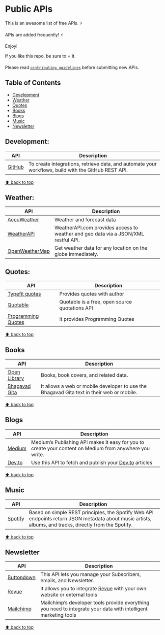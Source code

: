 # Public APIs

This is an awesome list of free APIs. ⚡

APIs are added frequently! ⚡

Enjoy!

If you like this repo, be sure to ⭐ it.

Please read [`contributing guidelines`](./CONTRIBUTING.md) before submitting new APIs.

## Table of Contents

- [Development](#development)
- [Weather](#weather)
- [Quotes](#quotes)
- [Books](#books)
- [Blogs](#blogs)
- [Music](#music)
- [Newsletter](#newsletter)

## Development:

| API                                       | Description                                                                                         |
| ----------------------------------------- | --------------------------------------------------------------------------------------------------- |
| [GitHub](https://docs.github.com/en/rest) | To create integrations, retrieve data, and automate your workflows, build with the GitHub REST API. |

[⬆ back to top](#table-of-contents)

## Weather:

| API                                                   | Description                                                                        |
| ----------------------------------------------------- | ---------------------------------------------------------------------------------- |
| [AccuWeather](https://developer.accuweather.com/apis) | Weather and forecast data                                                          |
| [WeatherAPI](https://www.weatherapi.com/)             | WeatherAPI.com provides access to weather and geo data via a JSON/XML restful API. |
| [OpenWeatherMap](https://openweathermap.org/api)      | Get weather data for any location on the globe immediately.                        |

## Quotes:

| API                                                                 | Description                                    |
| ------------------------------------------------------------------- | ---------------------------------------------- |
| [Typefit quotes](https://type.fit/api/quotes)                       | Provides quotes with author                    |
| [Quotable](https://github.com/lukePeavey/quotable)                  | Quotable is a free, open source quotations API |
| [Programming Quotes](https://programming-quotes-api.herokuapp.com/) | It provides Programming Quotes                 |

[⬆ back to top](#table-of-contents)

## Books

| API                                                    | Description                                                                               |
| ------------------------------------------------------ | ----------------------------------------------------------------------------------------- |
| [Open Library](https://openlibrary.org/developers/api) | Books, book covers, and related data.                                                     |
| [Bhagavad Gita](https://bhagavadgita.io/api/)          | It allows a web or mobile developer to use the Bhagavad Gita text in their web or mobile. |

[⬆ back to top](#table-of-contents)

## Blogs

| API                                                 | Description                                                                                             |
| --------------------------------------------------- | ------------------------------------------------------------------------------------------------------- |
| [Medium](https://github.com/Medium/medium-api-docs) | Medium’s Publishing API makes it easy for you to create your content on Medium from anywhere you write. |
| [Dev.to](https://developers.forem.com/api)          | Use this API to fetch and publish your [Dev.to](https://dev.to) articles                                |

[⬆ back to top](#table-of-contents)

## Music

| API                                                     | Description                                                                                                                                             |
| ------------------------------------------------------- | ------------------------------------------------------------------------------------------------------------------------------------------------------- |
| [Spotify](https://developer.spotify.com/documentation/) | Based on simple REST principles, the Spotify Web API endpoints return JSON metadata about music artists, albums, and tracks, directly from the Spotify. |

[⬆ back to top](#table-of-contents)

## Newsletter

| API                                                  | Description                                                                                                     |
| ---------------------------------------------------- | --------------------------------------------------------------------------------------------------------------- |
| [Buttondown](https://api.buttondown.email/v1/schema) | This API lets you manage your Subscribers, emails, and Newsletter.                                              |
| [Revue](https://www.getrevue.co/api)                 | It allows you to integrate [Revue](https://www.getrevue.co/) with your own website or external tools            |
| [Mailchimp](https://mailchimp.com/developer/)        | Mailchimp’s developer tools provide everything you need to integrate your data with intelligent marketing tools |

[⬆ back to top](#table-of-contents)
